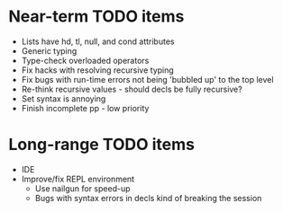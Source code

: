 Near-term TODO items
====================
* Lists have hd, tl, null, and cond attributes
* Generic typing
* Type-check overloaded operators
* Fix hacks with resolving recursive typing
* Fix bugs with run-time errors not being 'bubbled up' to the top level
* Re-think recursive values - should decls be fully recursive?  
* Set syntax is annoying
* Finish incomplete pp - low priority

Long-range TODO items
=====================
* IDE
* Improve/fix REPL environment
  * Use nailgun for speed-up
  * Bugs with syntax errors in decls kind of breaking the session
